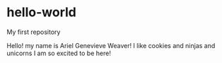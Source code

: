 # hello-world

My first repository

Hello! my name is Ariel Genevieve Weaver! I like cookies and ninjas and unicorns I am so excited to be here!
